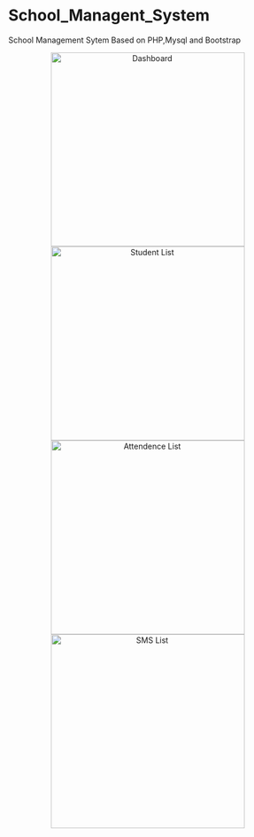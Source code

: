 # School_Managent_System
School Management Sytem Based on PHP,Mysql and Bootstrap
<p align="center">
  <img src="https://raw.githubusercontent.com/wekex35/School_Managent_System/master/images/Dashboard.png" width="350" title="Dashboard">
   <img src="https://raw.githubusercontent.com/wekex35/School_Managent_System/master/images/StudentList.png" width="350" title="Student List">
  <img src="https://raw.githubusercontent.com/wekex35/School_Managent_System/master/images/Attendence%20List.png" width="350" title="Attendence List">
   <img src="https://raw.githubusercontent.com/wekex35/School_Managent_System/master/images/SMSList.png" width="350" title="SMS List"> 
   
</p>
